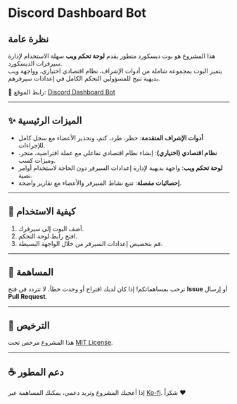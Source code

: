 # Discord Dashboard Bot

## نظرة عامة
هذا المشروع هو بوت ديسكورد متطور يقدم **لوحة تحكم ويب** سهلة الاستخدام لإدارة سيرفرات الديسكورد.  
يتميز البوت بمجموعة شاملة من أدوات الإشراف، نظام اقتصادي اختياري، وواجهة ويب بديهية تتيح للمسؤولين التحكم الكامل في إعدادات سيرفرهم.  

🔗 رابط الموقع: [Discord Dashboard Bot](https://rezx980.github.io/Discord-dashboard-bot/)

---

## ✨ الميزات الرئيسية
- **أدوات الإشراف المتقدمة**: حظر، طرد، كتم، وتحذير الأعضاء مع سجل كامل للإجراءات.  
- **نظام اقتصادي (اختياري)**: إنشاء نظام اقتصادي تفاعلي مع عملة افتراضية، متجر، وميزات كسب.  
- **لوحة تحكم ويب**: واجهة بديهية لإدارة إعدادات السيرفر دون الحاجة لاستخدام أوامر نصية.  
- **إحصائيات مفصلة**: تتبع نشاط السيرفر والأعضاء مع تقارير واضحة.  

---

## 🚀 كيفية الاستخدام
1. أضف البوت إلى سيرفرك.  
2. افتح رابط لوحة التحكم.  
3. قم بتخصيص إعدادات السيرفر من خلال الواجهة البسيطة.  

---

## 📌 المساهمة
نرحب بمساهماتكم! إذا كان لديك اقتراح أو وجدت خطأ، لا تتردد في فتح **Issue** أو إرسال **Pull Request**.  

---

## 📜 الترخيص
هذا المشروع مرخص تحت [MIT License](LICENSE).

---

## ☕ دعم المطور
إذا أعجبك المشروع وتريد دعمي، يمكنك المساهمة عبر [Ko-fi](https://ko-fi.com/rezoxoff). شكراً ❤️
